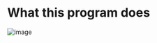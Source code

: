 # What this program does
![image](https://user-images.githubusercontent.com/22870592/154365834-43d2517a-876d-4b45-80cd-a23801a71f74.png)

